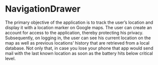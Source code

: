 # NavigationDrawer

The primary objective of the application is to track the user’s location and display it with a location marker on Google maps. The user can create an account for access to the application, thereby protecting his privacy. Subsequently, on logging in, the user can see his current location on the map as well as previous locations’ history that are retrieved from a local database. Not only that, in case you lose your phone that app would send mail with the last known location as soon as the battery hits below critical level.
